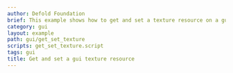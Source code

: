 ```yaml
---
author: Defold Foundation
brief: This example shows how to get and set a texture resource on a gui component.
category: gui
layout: example
path: gui/get_set_texture
scripts: get_set_texture.script
tags: gui
title: Get and set a gui texture resource
---
```



